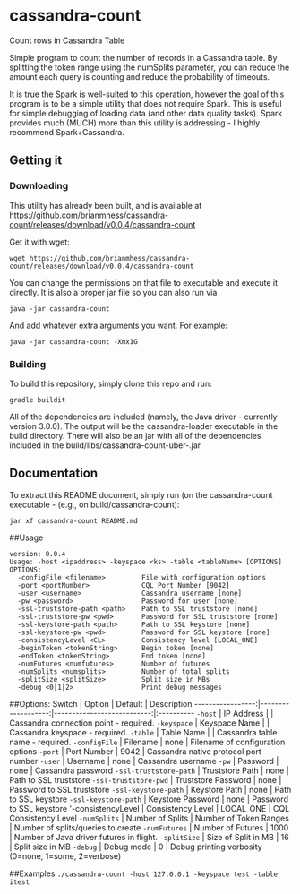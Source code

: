 # cassandra-count
Count rows in Cassandra Table

Simple program to count the number of records in a Cassandra table.
By splitting the token range using the numSplits parameter, you can
reduce the amount each query is counting and reduce the probability
of timeouts.

It is true the Spark is well-suited to this operation, however the
goal of this program is to be a simple utility that does not require
Spark.  This is useful for simple debugging of loading data (and other
data quality tasks).  Spark provides much (MUCH) more than this utility
is addressing - I highly recommend Spark+Cassandra.

## Getting it

### Downloading
This utility has already been built, and is available at
https://github.com/brianmhess/cassandra-count/releases/download/v0.0.4/cassandra-count

Get it with wget:
```
wget https://github.com/brianmhess/cassandra-count/releases/download/v0.0.4/cassandra-count
```

You can change the permissions on that file to executable and execute it
directly.  It is also a proper jar file so you can also run via
```
java -jar cassandra-count
```
And add whatever extra arguments you want.  For example:
```
java -jar cassandra-count -Xmx1G
```

### Building
To build this repository, simply clone this repo and run:
```
gradle buildit
```

All of the dependencies are included (namely, the Java driver - currently
version 3.0.0).  The output will be the cassandra-loader executable
in the build directory.  There will also be an jar with all of the
dependencies included in the build/libs/cassandra-count-uber-<version>.jar

## Documentation 
To extract this README document, simply run (on the cassandra-count
executable - (e.g., on build/cassandra-count):
```
jar xf cassandra-count README.md
```

##Usage
```
version: 0.0.4
Usage: -host <ipaddress> -keyspace <ks> -table <tableName> [OPTIONS]
OPTIONS:
  -configFile <filename>         File with configuration options
  -port <portNumber>             CQL Port Number [9042]
  -user <username>               Cassandra username [none]
  -pw <password>                 Password for user [none]
  -ssl-truststore-path <path>    Path to SSL truststore [none]
  -ssl-truststore-pw <pwd>       Password for SSL truststore [none]
  -ssl-keystore-path <path>      Path to SSL keystore [none]
  -ssl-keystore-pw <pwd>         Password for SSL keystore [none]
  -consistencyLevel <CL>         Consistency level [LOCAL_ONE]
  -beginToken <tokenString>      Begin token [none]
  -endToken <tokenString>        End token [none]
  -numFutures <numfutures>       Number of futures
  -numSplits <numsplits>         Number of total splits
  -splitSize <splitSize>         Split size in MBs
  -debug <0|1|2>                 Print debug messages
```

##Options:
 Switch           | Option             | Default                    | Description
-----------------:|-------------------:|---------------------------:|:----------
 `-host`          | IP Address         | <REQUIRED>                 | Cassandra connection point - required.
 `-keyspace`      | Keyspace Name      | <REQUIRED>                 | Cassandra keyspace - required.
 `-table`         | Table Name         | <REQUIRED>                 | Cassandra table name - required.
 `-configFile`    | Filename           | none                       | Filename of configuration options 
 `-port`          | Port Number        | 9042                       | Cassandra native protocol port number
 `-user`          | Username           | none                       | Cassandra username
 `-pw`            | Password           | none                       | Cassandra password
 `-ssl-truststore-path` | Truststore Path     | none                | Path to SSL truststore
 `-ssl-truststore-pwd`  | Truststore Password | none                | Password to SSL truststore
 `-ssl-keystore-path`   | Keystore Path       | none                | Path to SSL keystore
 `-ssl-keystore-path`   | Keystore Password   | none                | Password to SSL keystore
 '-consistencyLevel | Consistency Level | LOCAL_ONE                 | CQL Consistency Level
 `-numSplits`    | Number of Splits  | Number of Token Ranges       | Number of splits/queries to create
 `-numFutures`    | Number of Futures  | 1000                       | Number of Java driver futures in flight.
 `-splitSize`     | Size of Split in MB  | 16                       | Split size in MB
 `-debug`    | Debug mode  | 0                       | Debug printing verbosity (0=none, 1=some, 2=verbose)

##Examples
```./cassandra-count -host 127.0.0.1 -keyspace test -table itest```
